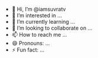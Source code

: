 - 👋 Hi, I’m @iamsuvratv
- 👀 I’m interested in ...
- 🌱 I’m currently learning ...
- 💞️ I’m looking to collaborate on ...
- 📫 How to reach me ...
- 😄 Pronouns: ...
- ⚡ Fun fact: ...

<!---
iamsuvratv/iamsuvratv is a ✨ special ✨ repository because its `README.md` (this file) appears on your GitHub profile.
You can click the Preview link to take a look at your changes.
--->
